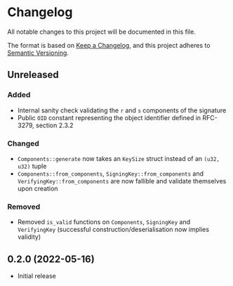 # Changelog
All notable changes to this project will be documented in this file.

The format is based on [Keep a Changelog](https://keepachangelog.com/en/1.0.0/),
and this project adheres to [Semantic Versioning](https://semver.org/spec/v2.0.0.html).

## Unreleased

### Added

- Internal sanity check validating the `r` and `s` components of the signature
- Public `OID` constant representing the object identifier defined in RFC-3279, section 2.3.2 

### Changed

- `Components::generate` now takes an `KeySize` struct instead of an `(u32, u32)` tuple
- `Components::from_components`, `SigningKey::from_components` and `VerifyingKey::from_components` are now fallible and validate themselves upon creation

### Removed

- Removed `is_valid` functions on `Components`, `SigningKey` and `VerifyingKey` (successful construction/deserialisation now implies validity)

## 0.2.0 (2022-05-16)
- Initial release
